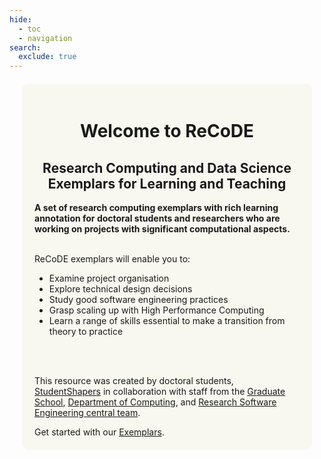 ```yaml
---
hide:
  - toc
  - navigation
search:
  exclude: true
---
```

<style>
            body {
                background-image: url('assets/img/group_computing.png');
                background-repeat: no-repeat;
                background-position: center center;
                background-size: cover;
                background-attachment: fixed;
            }
            </style>


<div style="background-color: #f8f8f0; padding: 20px; margin: 20px;border-radius: 10px;">
<h1 style="text-align:center;"><strong>Welcome to ReCoDE</strong></h1>
<h2 style="text-align:center;">Research Computing and Data Science Exemplars for Learning and Teaching</h2>

<strong>A set of research computing exemplars with rich learning annotation for doctoral students and researchers who are working on projects with significant computational aspects.</strong>
<br/><br/>

ReCoDE exemplars will enable you to:

<ul>
    <li>Examine project organisation</li>
    <li>Explore technical design decisions</li>
    <li>Study good software engineering practices</li>
    <li>Grasp scaling up with High Performance Computing</li>
    <li>Learn a range of skills essential to make a transition from theory to practice</li>
</ul>

<br/><br/>

<p>
  This resource was created by doctoral students, 
  <a href="https://www.imperial.ac.uk/students/studentshapers/">StudentShapers</a> in collaboration with staff from the 
  <a href="https://www.imperial.ac.uk/students/academic-support/graduate-school/students/doctoral/professional-development/research-computing-data-science/courses/">Graduate School</a>, 
  <a href="https://www.imperial.ac.uk/computing">Department of Computing</a>, and 
  <a href="https://www.imperial.ac.uk/admin-services/ict/self-service/research-support/rcs/service-offering/research-software-engineering/">Research Software Engineering central team</a>.
</p>
Get started with our <a href="exemplars/">Exemplars</a>.
</div>